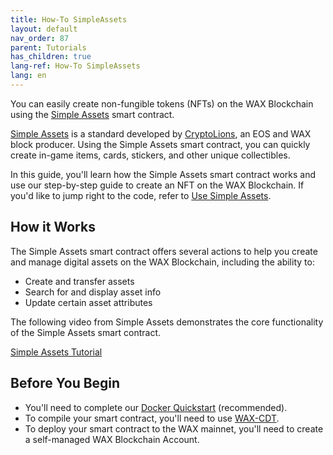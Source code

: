 ```yaml
---
title: How-To SimpleAssets
layout: default
nav_order: 87
parent: Tutorials
has_children: true
lang-ref: How-To SimpleAssets
lang: en
---
```

 
You can easily create non-fungible tokens (NFTs) on the WAX Blockchain using the <a href="https://github.com/CryptoLions/SimpleAssets" target="_blank">Simple Assets</a> smart contract.

<a href="https://www.simpleassets.io/" target="_blank">Simple Assets</a> is a standard developed by <a href="https://cryptolions.io/" target="_blank">CryptoLions</a>, an EOS and WAX block producer. Using the Simple Assets smart contract, you can quickly create in-game items, cards, stickers, and other unique collectibles. 

In this guide, you'll learn how the Simple Assets smart contract works and use our step-by-step guide to create an NFT on the WAX Blockchain. If you'd like to jump right to the code, refer to [Use Simple Assets](/en/tutorials/howto_simpleassets/nft_basics).

## How it Works

The Simple Assets smart contract offers several actions to help you create and manage digital assets on the WAX Blockchain, including the ability to:

* Create and transfer assets
* Search for and display asset info
* Update certain asset attributes

The following video from Simple Assets demonstrates the core functionality of the Simple Assets smart contract.

[Simple Assets Tutorial](https://www.youtube.com/watch?v=UVbvIZfrLdY)

## Before You Begin

* You'll need to complete our [Docker Quickstart](/en/dapp-development/docker-setup/) (recommended).
* To compile your smart contract, you'll need to use [WAX-CDT](/en/dapp-development/wax-cdt/cdt_use).
* To deploy your smart contract to the WAX mainnet, you'll need to create a self-managed WAX Blockchain Account.





